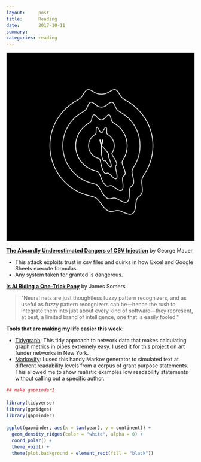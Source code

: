 ```yaml
---
layout:     post
title:      Reading
date:       2017-10-11
summary:    
categories: reading
---
```


![](/images/2017-09-25-gapminder.png)

**[The Absurdly Underestimated Dangers of CSV Injection](http://georgemauer.net/2017/10/07/csv-injection.html)**
by George Mauer

- This attack exploits trust in csv files and quirks in how Excel and Google Sheets execute formulas.
- Any system taken for granted is dangerous. 

**[Is AI Riding a One-Trick Pony](https://www.technologyreview.com/s/608911/is-ai-riding-a-one-trick-pony/)** by James Somers

>"Neural nets are just thoughtless fuzzy pattern recognizers, and as useful as fuzzy pattern recognizers can be—hence the rush to integrate them into just about every kind of software—they represent, at best, a limited brand of intelligence, one that is easily fooled."

**Tools that are making my life easier this week:**
- [Tidygraph](http://www.data-imaginist.com/2017/Introducing-tidygraph/): This tidy approach to network data that makes calculating graph metrics in pipes extremely easy. I used it for [this project](https://github.com/etachov/funder_network) on art funder networks in New York.
- [Markovify](https://github.com/jsvine/markovify): I used this handy Markov generator to simulated text at different readability levels from a corpus of grant purpose statements. This allowed me to show realistic examples low readability statements without calling out a specific author.


```R
## make gapminder1

library(tidyverse)
library(ggridges)
library(gapminder)

ggplot(gapminder, aes(x = tan(year), y = continent)) +
  geom_density_ridges(color = "white", alpha = 0) +
  coord_polar() +
  theme_void() +
  theme(plot.background = element_rect(fill = "black"))

```
